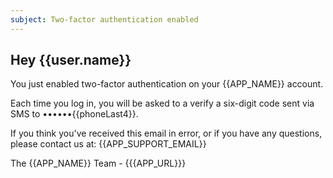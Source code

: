 ```yaml
---
subject: Two-factor authentication enabled
---
```


## Hey {{user.name}}

You just enabled two-factor authentication on your {{APP_NAME}} account.

Each time you log in, you will be asked to a verify a six-digit code sent via SMS to ••••••{{phoneLast4}}.

If you think you've received this email in error, or if you have any questions, please contact us at:
{{APP_SUPPORT_EMAIL}}

The {{APP_NAME}} Team - {{{APP_URL}}}

